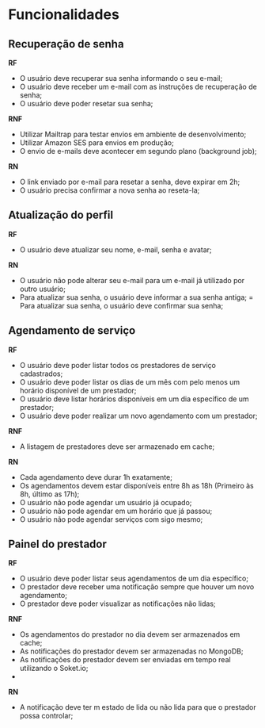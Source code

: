 # Funcionalidades

## Recuperação de senha

 **RF** <!-- Requisitos Funcionais -->
 - O usuário deve recuperar sua senha informando o seu e-mail;
 - O usuário deve receber um e-mail com as instruções de recuperação de senha;
 - O usuário deve poder resetar sua senha;

 **RNF** <!-- Requisitos Não Funcionais -->
 - Utilizar Mailtrap para testar envios em ambiente de desenvolvimento;
 - Utilizar Amazon SES para envios em produção;
 - O envio de e-mails deve acontecer em segundo plano (background job);

 **RN** <!-- Regras de Negócio -->
 - O link enviado por e-mail para resetar a senha, deve expirar em 2h;
 - O usuário precisa confirmar a nova senha ao reseta-la;

## Atualização do perfil
**RF**
- O usuário deve atualizar seu nome, e-mail, senha e avatar;

**RN**
- O usuário não pode alterar seu e-mail para um e-mail já utilizado por outro usuário;
- Para atualizar sua senha, o usuário deve informar a sua senha antiga;
= Para atualizar sua senha, o usuário deve confirmar sua senha;

## Agendamento de serviço
**RF**
- O usuário deve poder listar todos os prestadores de serviço cadastrados;
- O usuário deve poder listar os dias de um mês com pelo menos um horário disponível de um prestador;
- O usuário deve listar horários disponíveis em um dia específico de um prestador;
- O usuário deve poder realizar um novo agendamento com um prestador;

**RNF**
- A listagem de prestadores deve ser armazenado em cache;

**RN**
- Cada agendamento deve durar 1h exatamente;
- Os agendamentos devem estar disponíveis entre 8h as 18h (Primeiro às 8h, último as 17h);
- O usuário não pode agendar um usuário já ocupado;
- O usuário não pode agendar em um horário que já passou;
- O usuário não pode agendar serviços com sigo mesmo;


## Painel do prestador
**RF**
- O usuário deve poder listar seus agendamentos de um dia específico;
- O prestador deve receber uma notificação sempre que houver um novo agendamento;
- O prestador deve poder visualizar as notificações não lidas;

**RNF**
- Os agendamentos do prestador no dia devem ser armazenados em cache;
- As notificações do prestador devem ser armazenadas no MongoDB;
- As notificações do prestador devem ser enviadas em tempo real utilizando o Soket.io;
-

**RN**
- A notificação deve ter m estado de lida ou não lida para que o prestador possa controlar;
